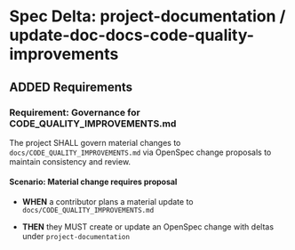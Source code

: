 # Spec Delta: project-documentation / update-doc-docs-code-quality-improvements

## ADDED Requirements

### Requirement: Governance for CODE_QUALITY_IMPROVEMENTS.md

The project SHALL govern material changes to `docs/CODE_QUALITY_IMPROVEMENTS.md` via OpenSpec change proposals to maintain consistency and review.

#### Scenario: Material change requires proposal

- **WHEN** a contributor plans a material update to `docs/CODE_QUALITY_IMPROVEMENTS.md`

- **THEN** they MUST create or update an OpenSpec change with deltas under `project-documentation`
